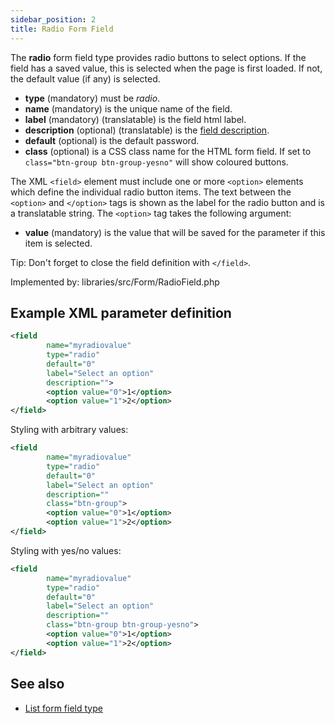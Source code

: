 ```yaml
---
sidebar_position: 2
title: Radio Form Field
---
```


The **radio** form field type provides radio buttons to select options. If the field has a saved value, this is selected when the page is first loaded. If not, the default value (if any) is selected.

- **type** (mandatory) must be *radio*.
- **name** (mandatory) is the unique name of the field.
- **label** (mandatory) (translatable) is the field html label.
- **description** (optional) (translatable) is the [field description](../standard-form-field-attributes.md#description).
- **default** (optional) is the default password.
- **class** (optional) is a CSS class name for the HTML form field. If set to `class="btn-group btn-group-yesno"` will show coloured buttons.

The XML `<field>` element must include one or more `<option>` elements which define the individual radio button items. The text between the `<option>` and `</option>` tags is shown as the label for the radio button and is a translatable string. The `<option>` tag takes the following argument:

-    **value** (mandatory) is the value that will be saved for the parameter if this item is selected.

Tip: Don't forget to close the field definition with `</field>`.

Implemented by: libraries/src/Form/RadioField.php

## Example XML parameter definition

```xml
<field 
        name="myradiovalue" 
        type="radio" 
        default="0" 
        label="Select an option" 
        description="">
        <option value="0">1</option>
        <option value="1">2</option>
</field>
```

Styling with arbitrary values:

```xml
<field 
        name="myradiovalue" 
        type="radio" 
        default="0" 
        label="Select an option" 
        description=""
        class="btn-group">
        <option value="0">1</option>
        <option value="1">2</option>
</field>
```

Styling with yes/no values:

```xml
<field 
        name="myradiovalue" 
        type="radio" 
        default="0" 
        label="Select an option" 
        description=""
        class="btn-group btn-group-yesno">
        <option value="0">1</option>
        <option value="1">2</option>
</field>
```

## See also
* [List form field type](./list.md)
